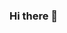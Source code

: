 ### Hi there 👋

<!--
**usmanharoon98/usmanharoon98** is a ✨ _special_ ✨ repository because its `README.md` (this file) appears on your GitHub profile.

Here are some ideas to get you started:
[![Usman haroon](https://github-readme-stats.vercel.app/api?username=usmanharoon98)](https://github.com/usmanharoon98/usmanharoon98)
-->
